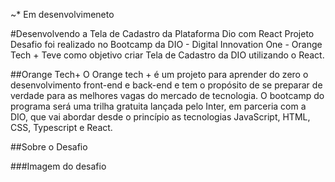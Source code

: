 ~* Em desenvolvimeneto

#Desenvolvendo a Tela de Cadastro da Plataforma Dio com React
Projeto Desafio foi realizado no Bootcamp da DIO - Digital Innovation One - Orange Tech + Teve como objetivo criar Tela de Cadastro da DIO utilizando o React.

##Orange Tech+
O Orange tech + é um projeto para aprender do zero o desenvolvimento front-end e back-end e tem o propósito de se preparar de verdade para as melhores vagas do mercado de tecnologia. O bootcamp do programa será uma trilha gratuita lançada pelo Inter, em parceria com a DIO, que vai abordar desde o princípio as tecnologias JavaScript, HTML, CSS, Typescript e React.

##Sobre o Desafio


###Imagem do desafio
